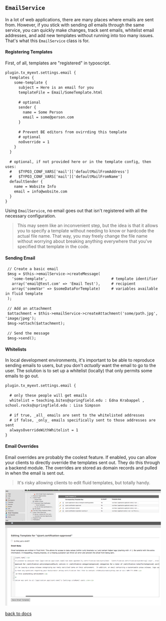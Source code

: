 ## `EmailService`

In a lot of web applications, there are many places where emails are sent from. However, if you stick with sending _all_ emails through the same service, you can quickly make changes, track sent emails, whitelist email addresses, and add new templates without running into too many issues. That's what this `EmailService` class is for. 

#### Registering Templates

First, of all, templates are "registered" in typoscript. 

```
plugin.tx_myext.settings.email {
  templates {
    some-template {
      subject = Here is an email for you
      templateFile = Email/SomeTemplate.html

      # optional
      sender {
        name = Some Person
        email = some@person.com
      }
      
      # Prevent BE editors from ovirrding this template
      # optional 
      noOverride = 1
    }
  }
  
  # optional, if not provided here or in the template config, then uses:
  #   $TYPO3_CONF_VARS['mail']['defaultMailFromAddress']
  #   $TYPO3_CONF_VARS['mail']['defaultMailFromName']
  defaultSender {
    name = Wobsite Info
    email = info@wobsite.com
  }
}
```

Using `EmailService`, no email goes out that isn't registered with all the necessary configuration. 

> This may seem like an inconvenient step, but the idea is that it allows you to specify a template without needing to know or hardcode the actual file name. That way, you may freely change the file name without worrying about breaking anything everywhere that you've specified that template in the code. 

#### Sending Email

```
 // Create a basic email
 $msg = $this->emailService->createMessage(
   'some-template',                             # template identifier
   array('email@test.com' => 'Email Test'),     # recipient
   array('someVar' => $someDataForTemplate)     # variables available in fluid template
 );
 
 // Add an attachment
 $attachment = $this->emailService->createAttachment('some/path.jpg', 'image/jpeg');
 $msg->attach($attachment);
 
 // Send the message
 $msg->send();
```

#### Whitelists

In local development environments, it's important to be able to reproduce sending emails to users, but you don't _actually_ want the email to go to the user. The solution is to set up a whitelist (locally) that only permits some emails to go out. 

```
plugin.tx_myext.settings.email {
  
  # only these people will get emails
  whitelist = teaching.bites@springfield.edu : Edna Krabappel , school.rocks@springfield.edu : Lisa Simpson
  
  # if true, _all_ emails are sent to the whitelisted addresses
  # if false, _only_ emails specifically sent to those addresses are sent  
  alwaysOverrideWithWhitelist = 1
}
```

#### Email Overrides

Email overrides are probably the coolest feature. If enabled, you can allow your clients to directly override the templates sent out. They do this through a backend module. The overrides are stored as domain records and pulled in when the email is sent out.

> It's risky allowing clients to edit fluid templates, but totally handy.

![module](images/emailTemplateOverrides/module.png)
![edit](images/emailTemplateOverrides/edit.png)

[back to docs](.)